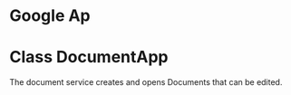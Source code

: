 <h1>Google Ap</h1>
<h1>Class DocumentApp</h1>

<p>The document service creates and opens Documents that can be edited.</p>
